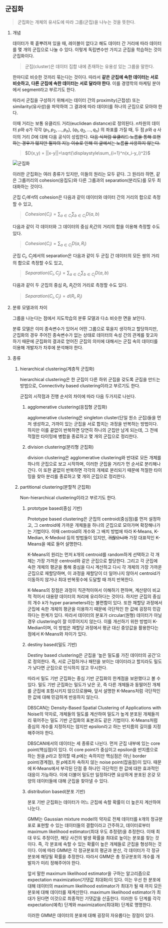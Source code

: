 ## 군집화

> 군집화는 개체의 유사도에 따라 그룹(군집)을 나누는 것을 뜻한다.

1. 개념

   데이터가 쭉 흩뿌려져 있을 때, 레이블이 없다고 해도 데이터 간 거리에 따라 데이터를 몇 개의 군집으로 나눌 수 있다. 이렇게 독립변수만 가지고 군집을 학습하는 것이 군집화이다.

   > 군집(cluster)은 데이터 집합 내에 존재하는 유용성 있는 그룹을 말한다.

   한마디로 비슷한 것끼리 묶는다는 것이다. 따라서 **같은 군집에 속한 데이터는 서로 비슷하고, 다른 군집에 속한 데이터는 서로 달라야 한다**. 이를 경영학의 마케팅 분야에서 segment라고 부르기도 한다.

   따라서 군집을 구성하기 위해서는 데이터 간의 proximity(근접성) 또는 similarity(유사성)을 파악하여 그 결과에 따라 데이터를 하나의 군집으로 모아야 한다.

   이때 거리는 보통 유클리드 거리(euclidean distance)로 정의된다. $n$차원의 데이터 $p$와 $q$가 각각 $(p_1, p_2, … , p_n)$, $(q_1, q_2, …, q_n)$ 의 좌표를 가질 때, 두 점 $p$와 $q$ 사이의 거리 $D$에 대해 다음 공식이 성립한다. ~~다음 식처럼 유클리드 노름을 통해 표현하는 경우가 많지만 필자의 지능 이슈로 인해 이 글에서는 노름을 사용하지 않는다.~~

   > $D(x,y) = ||x-y||=\sqrt{\displaystyle\sum_{i=1}^n(x_i-y_i)^2}$

   ![군집화](https://github.com/user-attachments/assets/0080383b-8b5c-422a-8192-8a7dde0c6ec7)

   이러한 군집화는 여러 종류가 있지만, 이들의 원리는 모두 같다. 그 원리라 하면, 같은 그룹끼리의 cohesion(응집도)와 다른 그룹과의 separation(분리도)를 모두 최대화하는 것이다.

   군집 $C_i에서$의 cohesion은 다음과 같이 데이터와 데이터 간의 거리의 합으로 측정할 수 있고,

   > $Cohesion(C_i) = \displaystyle\sum_{a∈C_i}\displaystyle\sum_{b∈C_i}D(a,b)$

   다음과 같이 각 데이터와 그 데이터의 중심 $R_i$간의 거리의 합을 이용해 측정할 수도 있다.

   > $Cohesion(C_i) = \displaystyle\sum_{a∈C_i}D(a, R_i)$

   군집 $C_i$, $C_j$에서의 separation은 다음과 같이 두 군집 간 데이터의 모든 쌍의 거리의 합으로 측정할 수도 있고,

   > $Separation(C_i, C_j) = \displaystyle\sum_{a∈C_i}\displaystyle\sum_{b∈C_j}D(a,b)$

   다음과 같이 두 군집의 중심 $R_i$, $R_j$간의 거리로 측정할 수도 있다.

   > $Separation(C_i, C_j) = d(R_i, R_j)$

2. 분류 모델과의 차이

   그룹을 나눈다는 점에서 지도학습의 분류 모델과 다소 비슷한 면을 보인다.

   분류 모델은 이미 종속변수가 있어서 어떤 그룹으로 묶을지 생각하고 할당하지만, 군집화의 경우 주어진 종속변수가 없는 상태로 데이터의 속성 간의 관계를 찾고자 하기 때문에 군집화의 결과로 얻어진 군집의 의미에 대해서는 군집 속의 데이터를 이용해 개발자가 차후에 분석해야 한다.

3. 종류

   1. hierarchical clustering(계층적 군집화)

      hierarchical clustering은 한 군집이 다른 하위 군집을 갖도록 군집을 만드는 방법으로, Connectivity based clustering이라고 부르기도 한다.

      군집의 시작점과 진행 순서의 차이에 따라 다음 두가지로 나뉜다.

      1. agglomerative clustering(응집형 군집화)

         agglomerative clustering은 singleton cluster(단일 원소 군집)들을 먼저 생성하고, 가까이 있는 군집을 서로 합치는 과정을 반복하는 방법이다. 하지만 이를 끝없이 반복하면 당연히 하나의 군집만 남게 되는데, 그 전에 적절한 타이밍에 병합을 종료하고 몇 개의 군집으로 정리한다.

      2. division clustering(분리형 군집화)

         division clustering은 agglomerative clustering와 반대로 모든 개체를 하나의 군집으로 보고 시작하며, 이러한 군집을 거리가 먼 순서로 분리해나간다. 이 또한 끝없이 반복하면 각각의 개체로 분리되기 때문에 적절한 타이밍을 찾아 분리를 종료하고 몇 개의 군집으로 정리한다.

   2. partitional clustering(분할적 군집화)

      Non-hierarchical clustering이라고 부르기도 한다.

      1. prototype based(중심 기반)

         Prototype based clustering은 군집의 centroid(중심점)를 먼저 설정하고, 그 centroid에 가까운 개체들을 하나의 군집으로 모아가며 확장해나가는 기법이다. 이때 centroid의 개수와 그 배치 방법에 따라 K-Means, K-Median, K-Medoid 등의 방법들이 있지만, ~~귀찮으니까~~ 가장 대표적인 K-Means을 예로 들어 설명한다.

         K-Means의 원리는 먼저 $k$개의 centroid를 random하게 선택하고 각 개체는 가장 가까운 centroid와 같은 군집으로 할당한다. 그리고 각 군집에 속한 개체의 평균을 통해 중심을 다시 계산하고 다시 각 개체의 가장 가까운 군집으로 재할당하며, 이 과정을 재할당이 더 일어나지 않아서 centroid가 이동하지 않거나 최대 반복횟수에 도달할 때 까지 반복한다.

         K-Means의 장점은 과정이 직관적이여서 이해하기 편하며, 계산량이 비교적 적어서 대용량 데이터의 처리에 유리하다는 것이다. 하지만 군집의 중심의 개수 $k$가 hyper parameters라는 불편함이 있다. 또한 재할당 과정에서 군집에 속한 개체의 평균을 이용하기 때문에 극단적인 한 값에 굉장히 민감하다는 한계가 있다. 따라서 데이터의 분포가 circular(원형) 데이터가 아닐 경우 clustering이 잘 이루어지지 않는다. 이를 개선하기 위한 방법이 K-Median이며, 이 방법은 재할당 과정에서 평균 대신 중앙값을 활용한다는 점에서 K-Means와 차이가 있다.

      2. destiny based(밀도 기반)

         Destiny based clustering은 군집을 ‘높은 밀도를 가진 데이터의 공간’으로 정의한다. 즉, 서로 근접하거나 패턴을 보이는 데이터라고 할지라도 밀도가 낮다면 군집으로 인식하지 않고 무시한다.

         따라서 밀도 기반 군집화는 중심 기반 군집화의 한계점을 보완했다고 볼 수 있다. 밀도 기반 군집화는 밀도가 낮은 곳, 즉 다른 개체들과 동떨어진 개체를 군집에 포함시키지 않으므로~~왕따~~, 앞서 설명한 K-Means처럼 극단적인 한 값에 대해 민감하게 반응하지 않는다.

         DBSCAN는 Density-Based Spatial Clustering of Applications with Noise의 약자로, 개체들의 밀도를 계산하여 밀도가 높게 분포된 개체들끼리 묶어주는 밀도 기반 군집화의 표본과도 같은 기법이다. K-Means처럼 중심의 개수를 지정하지는 않지만 epsilon라고 하는 반지름의 길이를 지정해주어야 한다.

         DBSCAN에서의 데이터는 세 종류로 나뉜다. 먼저 군집 내부에 있는 core point(핵심점)이 있다. 이 core point가 중심이고 epsilon을 반지름으로 하는 원을 $p$라고 정의할 때 $p$에는 속하지만 핵심점은 아닌 border point(경계점), 원 $p$에조차 속하지 않는 noise point(잡음점)이 있다. 때문에 K-Means에서 부각된 단점 중 하나인 극단적인 한 값에 대한 효과적인 대응이 가능하다. 이에 더불어 밀도만 일정하다면 요상하게 분포된 온갖 모양의 데이터들에 대해 군집을 찾아낼 수 있다.

      3. distribution based(분포 기반)

         분포 기반 군집화는 데이터가 어느 군집에 속할 확률이 더 높은지 계산하여 나눈다.

         GMM는 Gaussian mixture model의 약자로 전체 데이터를 $k$개의 정규분포로 표현할 수 있는 데이터들의 결합이라고 간주하고, 데이터로부터 maximum likelihood estimator(최대 우도 추정량)을 추정한다. 이때 최대 우도 추정이란, 해당 사건의 발생 확률을 최대로 높이는 분포를 찾는 것이다. 즉, 각 분포에 속할 수 있는 확률이 높은 개체들로 군집을 형성하는 것이다. 이에 따라 GMM은 각 정규분포의 평균과 분산, 각 데이터가 각 정규분포에 해당될 확률을 추정한다. 따라서 GMM은 총 정규분포의 개수를 개발자가 미리 정해주어야 한다.

         앞서 말한 maximum likelihood estimator을 구하는 알고리즘으로 expectation maximization(기댓값 최대화)이 있다. 이는 우선 한 분포에 대해 데이터의 maximum likelihood estimator가 최대가 될 때 까지 모든 분포에 대해 데이터를 재계산한다. maximum likelihood estimator가 최대가 된다면 이것으로 최종적인 기댓값을 산출한다. 이러한 두 단계를 각각 expectation(예측) 단계와 maximization(최대화) 단계로 명명한다.

         이러한 GMM은 데이터의 분포에 대해 굉장히 자유롭다는 장점이 있다.

---
